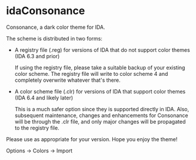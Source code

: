 idaConsonance
=============

Consonance, a dark color theme for IDA.

The scheme is distributed in two forms:

  + A registry file (.reg) for versions of IDA that do not support color themes (IDA 6.3 and prior)

    If using the registry file, please take a suitable backup of your existing color scheme.
    The registry file will write to color scheme 4 and completely overwrite whatever that's there.

  + A color scheme file (.clr) for versions of IDA that support color themes (IDA 6.4 and likely later)

    This is a much safer option since they is supported directly in IDA. Also, subsequent maintenance,
    changes and enhancements for Consonance will be through the .clr file, and only major changes will 
    be propagated to the registry file.

Please use as appropriate for your version. Hope you enjoy the theme!

Options -> Colors -> Import


